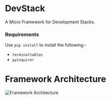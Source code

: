# DevStack
A Micro Framework for Development Stacks.

### Requirements

Use `pip install` to install the following:-

* `terminaltables`
* `pyinquirer`

# Framework Architecture

![Framework Architecture](https://www.lucidchart.com/publicSegments/view/99579cc8-7b9a-4622-9797-25576a25a189/image.png)
